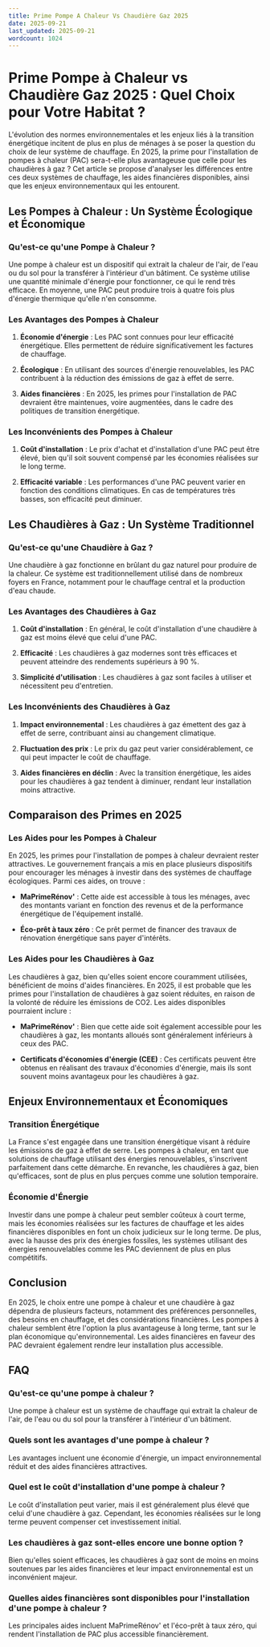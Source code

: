 ```yaml
---
title: Prime Pompe A Chaleur Vs Chaudière Gaz 2025
date: 2025-09-21
last_updated: 2025-09-21
wordcount: 1024
---
```


# Prime Pompe à Chaleur vs Chaudière Gaz 2025 : Quel Choix pour Votre Habitat ?

L'évolution des normes environnementales et les enjeux liés à la transition énergétique incitent de plus en plus de ménages à se poser la question du choix de leur système de chauffage. En 2025, la prime pour l'installation de pompes à chaleur (PAC) sera-t-elle plus avantageuse que celle pour les chaudières à gaz ? Cet article se propose d'analyser les différences entre ces deux systèmes de chauffage, les aides financières disponibles, ainsi que les enjeux environnementaux qui les entourent.

## Les Pompes à Chaleur : Un Système Écologique et Économique

### Qu'est-ce qu'une Pompe à Chaleur ?

Une pompe à chaleur est un dispositif qui extrait la chaleur de l'air, de l'eau ou du sol pour la transférer à l'intérieur d'un bâtiment. Ce système utilise une quantité minimale d'énergie pour fonctionner, ce qui le rend très efficace. En moyenne, une PAC peut produire trois à quatre fois plus d'énergie thermique qu'elle n'en consomme.

### Les Avantages des Pompes à Chaleur

1. **Économie d'énergie** : Les PAC sont connues pour leur efficacité énergétique. Elles permettent de réduire significativement les factures de chauffage.
   
2. **Écologique** : En utilisant des sources d'énergie renouvelables, les PAC contribuent à la réduction des émissions de gaz à effet de serre.

3. **Aides financières** : En 2025, les primes pour l'installation de PAC devraient être maintenues, voire augmentées, dans le cadre des politiques de transition énergétique.

### Les Inconvénients des Pompes à Chaleur

1. **Coût d'installation** : Le prix d'achat et d'installation d'une PAC peut être élevé, bien qu'il soit souvent compensé par les économies réalisées sur le long terme.

2. **Efficacité variable** : Les performances d'une PAC peuvent varier en fonction des conditions climatiques. En cas de températures très basses, son efficacité peut diminuer.

## Les Chaudières à Gaz : Un Système Traditionnel

### Qu'est-ce qu'une Chaudière à Gaz ?

Une chaudière à gaz fonctionne en brûlant du gaz naturel pour produire de la chaleur. Ce système est traditionnellement utilisé dans de nombreux foyers en France, notamment pour le chauffage central et la production d'eau chaude.

### Les Avantages des Chaudières à Gaz

1. **Coût d'installation** : En général, le coût d'installation d'une chaudière à gaz est moins élevé que celui d'une PAC.

2. **Efficacité** : Les chaudières à gaz modernes sont très efficaces et peuvent atteindre des rendements supérieurs à 90 %.

3. **Simplicité d'utilisation** : Les chaudières à gaz sont faciles à utiliser et nécessitent peu d'entretien.

### Les Inconvénients des Chaudières à Gaz

1. **Impact environnemental** : Les chaudières à gaz émettent des gaz à effet de serre, contribuant ainsi au changement climatique.

2. **Fluctuation des prix** : Le prix du gaz peut varier considérablement, ce qui peut impacter le coût de chauffage.

3. **Aides financières en déclin** : Avec la transition énergétique, les aides pour les chaudières à gaz tendent à diminuer, rendant leur installation moins attractive.

## Comparaison des Primes en 2025

### Les Aides pour les Pompes à Chaleur

En 2025, les primes pour l'installation de pompes à chaleur devraient rester attractives. Le gouvernement français a mis en place plusieurs dispositifs pour encourager les ménages à investir dans des systèmes de chauffage écologiques. Parmi ces aides, on trouve :

- **MaPrimeRénov'** : Cette aide est accessible à tous les ménages, avec des montants variant en fonction des revenus et de la performance énergétique de l'équipement installé.
  
- **Éco-prêt à taux zéro** : Ce prêt permet de financer des travaux de rénovation énergétique sans payer d'intérêts.

### Les Aides pour les Chaudières à Gaz

Les chaudières à gaz, bien qu'elles soient encore couramment utilisées, bénéficient de moins d'aides financières. En 2025, il est probable que les primes pour l'installation de chaudières à gaz soient réduites, en raison de la volonté de réduire les émissions de CO2. Les aides disponibles pourraient inclure :

- **MaPrimeRénov'** : Bien que cette aide soit également accessible pour les chaudières à gaz, les montants alloués sont généralement inférieurs à ceux des PAC.

- **Certificats d'économies d'énergie (CEE)** : Ces certificats peuvent être obtenus en réalisant des travaux d'économies d'énergie, mais ils sont souvent moins avantageux pour les chaudières à gaz.

## Enjeux Environnementaux et Économiques

### Transition Énergétique

La France s'est engagée dans une transition énergétique visant à réduire les émissions de gaz à effet de serre. Les pompes à chaleur, en tant que solutions de chauffage utilisant des énergies renouvelables, s'inscrivent parfaitement dans cette démarche. En revanche, les chaudières à gaz, bien qu'efficaces, sont de plus en plus perçues comme une solution temporaire.

### Économie d'Énergie

Investir dans une pompe à chaleur peut sembler coûteux à court terme, mais les économies réalisées sur les factures de chauffage et les aides financières disponibles en font un choix judicieux sur le long terme. De plus, avec la hausse des prix des énergies fossiles, les systèmes utilisant des énergies renouvelables comme les PAC deviennent de plus en plus compétitifs.

## Conclusion

En 2025, le choix entre une pompe à chaleur et une chaudière à gaz dépendra de plusieurs facteurs, notamment des préférences personnelles, des besoins en chauffage, et des considérations financières. Les pompes à chaleur semblent être l'option la plus avantageuse à long terme, tant sur le plan économique qu'environnemental. Les aides financières en faveur des PAC devraient également rendre leur installation plus accessible. 

## FAQ

### Qu'est-ce qu'une pompe à chaleur ?

Une pompe à chaleur est un système de chauffage qui extrait la chaleur de l'air, de l'eau ou du sol pour la transférer à l'intérieur d'un bâtiment.

### Quels sont les avantages d'une pompe à chaleur ?

Les avantages incluent une économie d'énergie, un impact environnemental réduit et des aides financières attractives.

### Quel est le coût d'installation d'une pompe à chaleur ?

Le coût d'installation peut varier, mais il est généralement plus élevé que celui d'une chaudière à gaz. Cependant, les économies réalisées sur le long terme peuvent compenser cet investissement initial.

### Les chaudières à gaz sont-elles encore une bonne option ?

Bien qu'elles soient efficaces, les chaudières à gaz sont de moins en moins soutenues par les aides financières et leur impact environnemental est un inconvénient majeur.

### Quelles aides financières sont disponibles pour l'installation d'une pompe à chaleur ?

Les principales aides incluent MaPrimeRénov' et l'éco-prêt à taux zéro, qui rendent l'installation de PAC plus accessible financièrement.